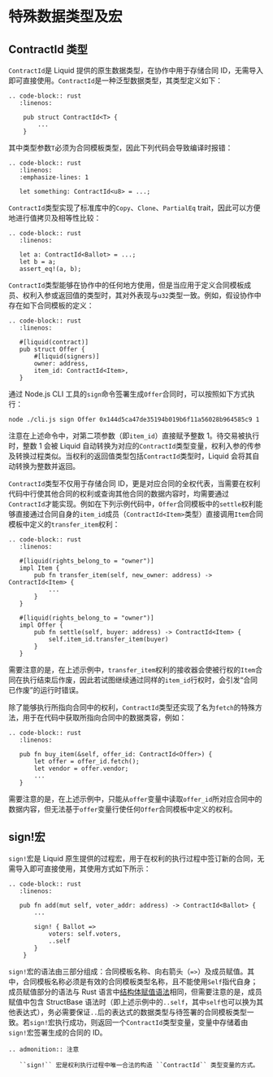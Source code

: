 # 特殊数据类型及宏

## ContractId 类型

`ContractId`是 Liquid 提供的原生数据类型，在协作中用于存储合同 ID，无需导入即可直接使用。`ContractId`是一种泛型数据类型，其类型定义如下：

```eval_rst
.. code-block:: rust
   :linenos:

    pub struct ContractId<T> {
        ...
    }
```

其中类型参数`T`必须为合同模板类型，因此下列代码会导致编译时报错：

<div class="wrong-example">

```eval_rst
.. code-block:: rust
   :linenos:
   :emphasize-lines: 1

   let something: ContractId<u8> = ...;
```

</div>

`ContractId`类型实现了标准库中的`Copy`、`Clone`、`PartialEq` trait，因此可以方便地进行值拷贝及相等性比较：

```eval_rst
.. code-block:: rust
   :linenos:

   let a: ContractId<Ballot> = ...;
   let b = a;
   assert_eq!(a, b);
```

`ContractId`类型能够在协作中的任何地方使用，但是当应用于定义合同模板成员、权利入参或返回值的类型时，其对外表现与`u32`类型一致。例如，假设协作中存在如下合同模板的定义：

```eval_rst
.. code-block:: rust
   :linenos:

   #[liquid(contract)]
   pub struct Offer {
       #[liquid(signers)]
       owner: address,
       item_id: ContractId<Item>,
   }
```

通过 Node.js CLI 工具的`sign`命令签署生成`Offer`合同时，可以按照如下方式执行：

```shell
node ./cli.js sign Offer 0x144d5ca47de35194b019b6f11a56028b964585c9 1
```

注意在上述命令中，对第二项参数（即`item_id`）直接赋予整数 1。待交易被执行时，整数 1 会被 Liquid 自动转换为对应的`ContractId`类型变量，权利入参的传参及转换过程类似。当权利的返回值类型包括`ContractId`类型时，Liquid 会将其自动转换为整数并返回。

`ContractId`类型不仅用于存储合同 ID，更是对应合同的全权代表，当需要在权利代码中行使其他合同的权利或查询其他合同的数据内容时，均需要通过`ContractId`才能实现。例如在下列示例代码中，`Offer`合同模板中的`settle`权利能够直接通过合同自身的`item_id`成员（`ContractId<Item>`类型）直接调用`Item`合同模板中定义的`transfer_item`权利：

```eval_rst
.. code-block:: rust
   :linenos:

   #[liquid(rights_belong_to = "owner")]
   impl Item {
       pub fn transfer_item(self, new_owner: address) -> ContractId<Item> {
           ...
       }
   }

   #[liquid(rights_belong_to = "owner")]
   impl Offer {
       pub fn settle(self, buyer: address) -> ContractId<Item> {
           self.item_id.transfer_item(buyer)
       }
   }
```

需要注意的是，在上述示例中，`transfer_item`权利的接收器会使被行权的`Item`合同在执行结束后作废，因此若试图继续通过同样的`item_id`行权时，会引发“合同已作废”的运行时错误。

除了能够执行所指向合同中的权利，`ContractId`类型还实现了名为`fetch`的特殊方法，用于在代码中获取所指向合同中的数据类容，例如：

```eval_rst
.. code-block:: rust
   :linenos:

   pub fn buy_item(&self, offer_id: ContractId<Offer>) {
       let offer = offer_id.fetch();
       let vendor = offer.vendor;
       ...
   }
```

需要注意的是，在上述示例中，只能从`offer`变量中读取`offer_id`所对应合同中的数据内容，但无法基于`offer`变量行使任何`Offer`合同模板中定义的权利。

## sign!宏

`sign!`宏是 Liquid 原生提供的过程宏，用于在权利的执行过程中签订新的合同，无需导入即可直接使用，其使用方式如下所示：

```eval_rst
.. code-block:: rust
   :linenos:

   pub fn add(mut self, voter_addr: address) -> ContractId<Ballot> {
       ...

       sign! { Ballot =>
           voters: self.voters,
           ..self
       }
    }
```

`sign!`宏的语法由三部分组成：合同模板名称、向右箭头（`=>`）及成员赋值。其中，合同模板名称必须是有效的合同模板类型名称，且不能使用`Self`指代自身；成员赋值部分的语法与 Rust 语言中[结构体赋值语法](https://doc.rust-lang.org/reference/expressions/struct-expr.html#functional-update-syntax)相同，但需要注意的是，成员赋值中包含 StructBase 语法时（即上述示例中的`..self`，其中`self`也可以换为其他表达式），务必需要保证`..`后的表达式的数据类型与待签署的合同模板类型一致。若`sign!`宏执行成功，则返回一个`ContractId`类型变量，变量中存储着由`sign!`宏签署生成的合同的 ID。

```eval_rst
.. admonition:: 注意

   ``sign!`` 宏是权利执行过程中唯一合法的构造 ``ContractId`` 类型变量的方式。
```
